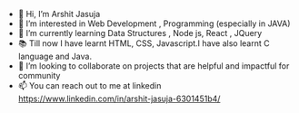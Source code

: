 - 👋 Hi, I’m Arshit Jasuja
- 👀 I’m interested in Web Development , Programming (especially in JAVA)
- 🌱 I’m currently learning Data Structures , Node js, React , JQuery
- 📚 Till now I have learnt HTML, CSS, Javascript.I have also learnt C language and Java.
- 💞️ I’m looking to collaborate on projects that are helpful and impactful for community
- 📫 You can reach out to me at linkedin https://www.linkedin.com/in/arshit-jasuja-6301451b4/

